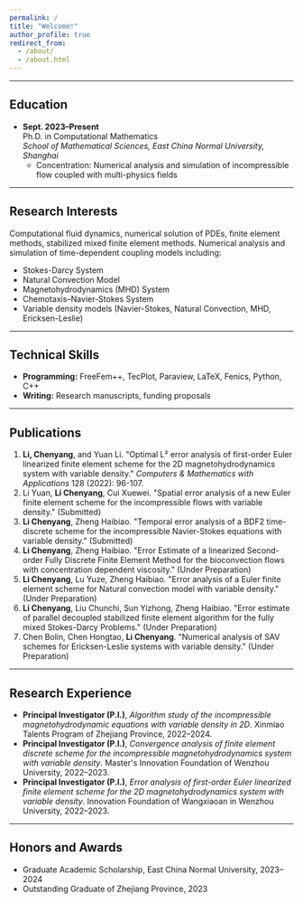 ```yaml
---
permalink: /
title: "Welcome!"
author_profile: true
redirect_from: 
  - /about/
  - /about.html
---
```




---

## Education

- **Sept. 2023–Present**  
  Ph.D. in Computational Mathematics  
  *School of Mathematical Sciences, East China Normal University, Shanghai*  
  - Concentration: Numerical analysis and simulation of incompressible flow coupled with multi-physics fields  
  <!-- - Supervisor: Haibiao Zheng, Associate Professor     -->  
<!--
- **Sept. 2020–Jul. 2023**  
  M.S. in Computational Mathematics  
  *College of Mathematics and Physics, Wenzhou University, Wenzhou*  
  - Concentration: Finite element discretizations for incompressible flow with variable density  
  - Dissertation: Research on the first-order Euler finite element algorithm for two-dimensional variable density MHD system  
- Supervisor: Yuan Li, Associate Professor 

- **Sept. 2016–Jul. 2020**  
  B.S. in Mathematics and Applied Mathematics (Normal Major)  
  *School of Information Engineering, Zhejiang Ocean University, Zhoushan*  
  - Dissertation: The integration of mathematical modeling concepts into secondary school mathematics
  -->  
  
<!---

## Personal Information

- **Date of Birth:** October 4, 1999  
- **Nationality:** China
   --> 
---

## Research Interests

Computational fluid dynamics, numerical solution of PDEs, finite element methods, stabilized mixed finite element methods. Numerical analysis and simulation of time-dependent coupling models including:  
- Stokes-Darcy System  
- Natural Convection Model  
- Magnetohydrodynamics (MHD) System  
- Chemotaxis–Navier-Stokes System  
- Variable density models (Navier-Stokes, Natural Convection, MHD, Ericksen-Leslie)  

---

## Technical Skills

- **Programming:** FreeFem++, TecPlot, Paraview, LaTeX, Fenics, Python, C++
- **Writing:** Research manuscripts, funding proposals  

---

## Publications

1. **Li, Chenyang**, and Yuan Li. "Optimal L² error analysis of first-order Euler linearized finite element scheme for the 2D magnetohydrodynamics system with variable density." *Computers & Mathematics with Applications* 128 (2022): 96-107.  
2. Li Yuan, **Li Chenyang**, Cui Xuewei. "Spatial error analysis of a new Euler finite element scheme for the incompressible flows with variable density." (Submitted)  
3. **Li Chenyang**, Zheng Haibiao. "Temporal error analysis of a BDF2 time-discrete scheme for the incompressible Navier-Stokes equations with variable density." (Submitted)  
4. **Li Chenyang**, Zheng Haibiao. "Error Estimate of a linearized Second-order Fully Discrete Finite Element Method for the bioconvection flows with concentration dependent viscosity." (Under Preparation)  
5. **Li Chenyang**, Lu Yuze, Zheng Haibiao. "Error analysis of a Euler finite element scheme for Natural convection model with variable density." (Under Preparation)  
6. **Li Chenyang**, Liu Chunchi, Sun Yizhong, Zheng Haibiao. "Error estimate of parallel decoupled stabilized finite element algorithm for the fully mixed Stokes-Darcy Problems." (Under Preparation)  
7. Chen Bolin, Chen Hongtao, **Li Chenyang**. "Numerical analysis of SAV schemes for Ericksen-Leslie systems with variable density." (Under Preparation)  

---

## Research Experience

- **Principal Investigator (P.I.)**, *Algorithm study of the incompressible magnetohydrodynamic equations with variable density in 2D*. Xinmiao Talents Program of Zhejiang Province, 2022–2024.  
- **Principal Investigator (P.I.)**, *Convergence analysis of finite element discrete scheme for the incompressible magnetohydrodynamics system with variable density*. Master's Innovation Foundation of Wenzhou University, 2022–2023.  
- **Principal Investigator (P.I.)**, *Error analysis of first-order Euler linearized finite element scheme for the 2D magnetohydrodynamics system with variable density*. Innovation Foundation of Wangxiaoan in Wenzhou University, 2022–2023.  

---

## Honors and Awards

- Graduate Academic Scholarship, East China Normal University, 2023–2024  
- Outstanding Graduate of Zhejiang Province, 2023  
<!-- - Outstanding Graduate of Zhejiang Ocean University, 2020  


<!-- 
## References
---
1. **Haibiao Zheng**  
   Associate Professor, School of Mathematical Sciences  
   East China Normal University, Shanghai  
   Email: hbzheng@math.ecnu.edu.cn  

2. **Yuan Li**  
   Associate Professor, College of Mathematics and Physics  
   Wenzhou University, Wenzhou  
   Email: liyuan@wzu.edu.cn
   -->  


